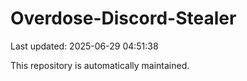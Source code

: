 # Overdose-Discord-Stealer

Last updated: 2025-06-29 04:51:38

This repository is automatically maintained.
